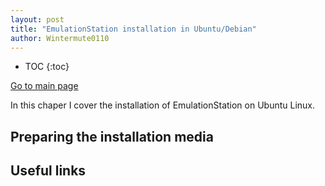 ```yaml
---
layout: post
title: "EmulationStation installation in Ubuntu/Debian"
author: Wintermute0110
---
```


- TOC
{:toc}

[Go to main page](../)

In this chaper I cover the installation of EmulationStation on Ubuntu Linux.

## Preparing the installation media

## Useful links

[]()

[]()
